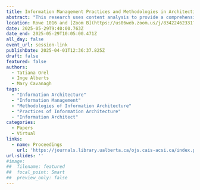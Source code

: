 ```yaml
---
title: Information Management Practices and Methodologies in Architecting Information Systems
abstract: "This research uses content analysis to provide a comprehensive overview of current trends in Information Architecture (IA) for Information Management (IM). It clarifies the IA concept, its elements, design practices, and methodologies. Additionally, it explores the education, roles, and skillsets expected of information architects in today’s job market. This research can be used to train IA stakeholders, define information architect responsibilities, standardize terminology, and develop best practices and standards for IA design. Ultimately, this work contributes to the evolving field of IA by reducing ambiguity and offering pedagogical insights for Library and Information Studies programs."
location: Rowe 1016 and [Zoom B](https://us06web.zoom.us/j/83422462331?pwd=C3h8KTen5KKaTk2rPZkFhkrqRrmOv6.1)
date: 2025-05-29T9:40:00.763Z
date_end: 2025-05-29T10:05:00.471Z
all_day: false
event_url: session-link
publishDate: 2025-04-01T12:36:37.825Z
draft: false
featured: false
authors:
  - Tatiana Orel
  - Inge Alberts
  - Mary Cavanagh
tags:
  - "Information Architecture"
  - "Information Management"
  - "Methodologies of Information Architecture"
  - "Practices of Information Architecture"
  - "Information Architect"
categories:
  - Papers
  - Virtual
links:
  - name: Proceedings
    url: 'https://journals.library.ualberta.ca/ojs.cais-acsi.ca/index.php/cais-asci/article/view/1902'
url-slides: ''
#image:
##  filename: featured
##  focal_point: Smart
##  preview_only: false
---
```

